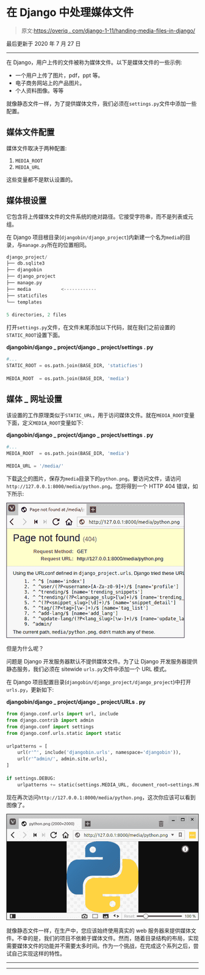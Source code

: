 # 在 Django 中处理媒体文件

> 原文:[https://overiq . com/django-1-11/handing-media-files-in-django/](https://overiq.com/django-1-11/handling-media-files-in-django/)

最后更新于 2020 年 7 月 27 日

* * *

在 Django，用户上传的文件被称为媒体文件。以下是媒体文件的一些示例:

*   一个用户上传了图片，pdf，ppt 等。
*   电子商务网站上的产品图片。
*   个人资料图像。等等

就像静态文件一样，为了提供媒体文件，我们必须在`settings.py`文件中添加一些配置。

## 媒体文件配置

媒体文件取决于两种配置:

1.  `MEDIA_ROOT`
2.  `MEDIA_URL`

这些变量都不是默认设置的。

## 媒体根设置

它包含将上传媒体文件的文件系统的绝对路径。它接受字符串，而不是列表或元组。

在 Django 项目根目录(`djangobin/django_project`)内新建一个名为`media`的目录，与`manage.py`所在的位置相同。

```py
django_project/
├── db.sqlite3
├── djangobin
├── django_project
├── manage.py
├── media           <------------
├── staticfiles
└── templates

5 directories, 2 files

```

打开`settings.py`文件，在文件末尾添加以下代码，就在我们之前设置的`STATIC_ROOT`设置下面。

**djangobin/django _ project/django _ project/settings . py**

```py
#...
STATIC_ROOT = os.path.join(BASE_DIR, 'staticfies')

MEDIA_ROOT  = os.path.join(BASE_DIR, 'media')

```

## 媒体 _ 网址设置

该设置的工作原理类似于`STATIC_URL`，用于访问媒体文件。就在`MEDIA_ROOT`变量下面，定义`MEDIA_ROOT`变量如下:

**djangobin/django _ project/django _ project/settings . py**

```py
#...
MEDIA_ROOT  = os.path.join(BASE_DIR, 'media')

MEDIA_URL = '/media/'

```

下载[这个](/media/uploads/2018/2/6/python-5098a18d-52ac-4e6f-8008-77af1a5c1800.png)的图片，保存为`media`目录下的`python.png`。要访问文件，请访问`http://127.0.0.1:8000/media/python.png`。您将得到一个 HTTP 404 错误，如下所示:

![](img/6cff46043bd8a1949df33d1b9a6b0f71.png)

但是为什么呢？

问题是 Django 开发服务器默认不提供媒体文件。为了让 Django 开发服务器提供静态服务，我们必须在 sitewide `urls.py`文件中添加一个 URL 模式。

在 Django 项目配置目录(`djangobin/django_project/django_project`)中打开`urls.py`，更新如下:

**djangobin/django _ project/django _ project/URLs . py**

```py
from django.conf.urls import url, include
from django.contrib import admin
from django.conf import settings
from django.conf.urls.static import static

urlpatterns = [
    url(r'^', include('djangobin.urls', namespace='djangobin')),
    url(r'^admin/', admin.site.urls),
]

if settings.DEBUG:
    urlpatterns += static(settings.MEDIA_URL, document_root=settings.MEDIA_ROOT)

```

现在再次访问`http://127.0.0.1:8000/media/python.png`，这次你应该可以看到图像了。

![](img/3c5d10c59b0442dca5c58a0530e54d55.png)

就像静态文件一样，在生产中，您应该始终使用真实的 web 服务器来提供媒体文件。不幸的是，我们的项目不依赖于媒体文件。然而，随着目录结构的布局，实现需要媒体文件的功能并不需要太多时间。作为一个挑战，在完成这个系列之后，尝试自己实现这样的特性。

* * *

* * *